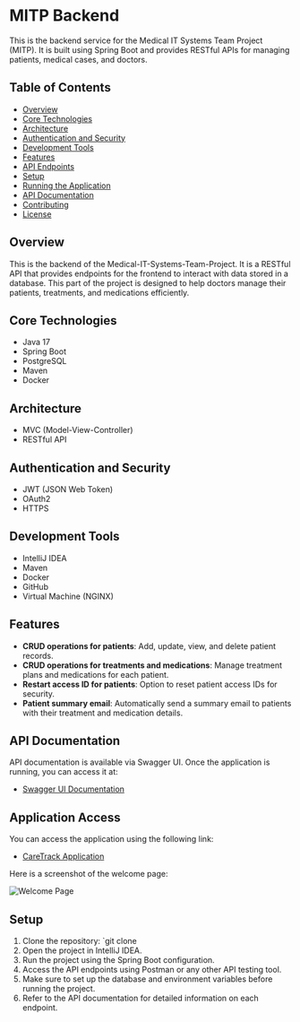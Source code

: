 # MITP Backend

This is the backend service for the Medical IT Systems Team Project (MITP). It is built using Spring Boot and provides RESTful APIs for managing patients, medical cases, and doctors.

## Table of Contents

- [Overview](#overview)
- [Core Technologies](#core-technologies)
- [Architecture](#architecture)
- [Authentication and Security](#authentication-and-security)
- [Development Tools](#development-tools)
- [Features](#features)
- [API Endpoints](#api-endpoints)
- [Setup](#setup)
- [Running the Application](#running-the-application)
- [API Documentation](#api-documentation)
- [Contributing](#contributing)
- [License](#license)

## Overview

This is the backend of the Medical-IT-Systems-Team-Project. It is a RESTful API that provides endpoints for the frontend to interact with data stored in a database. This part of the project is designed to help doctors manage their patients, treatments, and medications efficiently.

## Core Technologies

- Java 17
- Spring Boot
- PostgreSQL
- Maven
- Docker

## Architecture

- MVC (Model-View-Controller)
- RESTful API

## Authentication and Security

- JWT (JSON Web Token)
- OAuth2
- HTTPS

## Development Tools

- IntelliJ IDEA
- Maven
- Docker
- GitHub
- Virtual Machine (NGINX)

## Features

- **CRUD operations for patients**: Add, update, view, and delete patient records.
- **CRUD operations for treatments and medications**: Manage treatment plans and medications for each patient.
- **Restart access ID for patients**: Option to reset patient access IDs for security.
- **Patient summary email**: Automatically send a summary email to patients with their treatment and medication details.

## API Documentation

API documentation is available via Swagger UI. Once the application is running, you can access it at:

- [Swagger UI Documentation](https://caretrack.skni.umcs.pl/swagger-ui/index.html)

## Application Access

You can access the application using the following link:

- [CareTrack Application](https://caretrack.skni.umcs.pl)

Here is a screenshot of the welcome page:

![Welcome Page](img.png)


## Setup
1. Clone the repository: `git clone 
2. Open the project in IntelliJ IDEA.
3. Run the project using the Spring Boot configuration.
4. Access the API endpoints using Postman or any other API testing tool.
5. Make sure to set up the database and environment variables before running the project.
6. Refer to the API documentation for detailed information on each endpoint.



